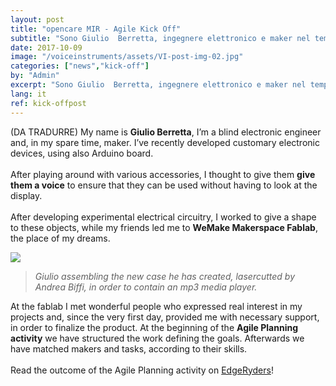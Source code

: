 ```yaml
---
layout: post
title: "opencare MIR - Agile Kick Off"
subtitle: "Sono Giulio  Berretta, ingegnere elettronico e maker nel tempo libero. Recentemente ho sviluppato diversi dispositivi elettronici di uso comune utilizzando anche Arduino."
date: 2017-10-09
image: "/voiceinstruments/assets/VI-post-img-02.jpg"
categories: ["news","kick-off"]
by: "Admin"
excerpt: "Sono Giulio  Berretta, ingegnere elettronico e maker nel tempo libero. Recentemente ho sviluppato diversi dispositivi elettronici di uso comune utilizzando anche Arduino."
lang: it
ref: kick-offpost
---
```


(DA TRADURRE)
My name is <b>Giulio Berretta</b>, I’m a blind electronic engineer and, in my spare time, maker. I’ve recently developed customary electronic devices, using also Arduino board.
<br><br>
After playing around with various accessories, I thought to give them <b>give them a voice</b> to ensure that they can be used without having to look at the display.
<br><br>
After developing experimental electrical circuitry, I worked to give a shape to these objects, while my friends led me to <b>WeMake Makerspace Fablab</b>, the place of my dreams.

<img src='{{ site.baseurl }}/assets/VI-post-img-03.jpg'>
<blockquote><i>Giulio assembling the new case he has created, lasercutted by Andrea Biffi, in order to contain an mp3 media player.</i></blockquote>

At the fablab I met wonderful people who expressed real interest in my projects and, since the very first day, provided me with necessary support, in order to finalize the product.
At the beginning of the <b>Agile Planning activity</b> we have structured the work defining the goals. Afterwards we have matched makers and tasks, according to their skills.
<br><br>
Read the outcome of the Agile Planning activity on [EdgeRyders](https://edgeryders.eu/t/voice-instruments-agile-kick-off-at-wemake/7386)!
